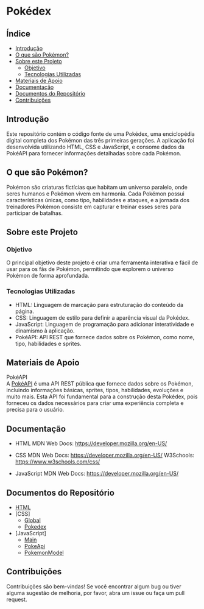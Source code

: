 # Pokédex

## Índice

* [Introdução](#-introdução)
* [O que são Pokémon?](#-o-que-são-Pokémon?)
* [Sobre este Projeto](#-sobre-este-Projeto)
    * [Objetivo](#-objetivo)
    * [Tecnologias Utilizadas](#-tecnologias-Utilizadas)
* [Materiais de Apoio](#-materiais-de-Apoio)
* [Documentação](#-documentação)
* [Documentos do Repositório](#-documentos-repositório)
* [Contribuições](#-contribuições)


<a id="-introdução"></a>
## Introdução

Este repositório contém o código fonte de uma Pokédex, uma enciclopédia digital completa dos Pokémon das três primeiras gerações. A aplicação foi desenvolvida utilizando HTML, CSS e JavaScript, e consome dados da PokéAPI para fornecer informações detalhadas sobre cada Pokémon.


<a id="-o-que-são-Pokémon?"></a>
## O que são Pokémon?

Pokémon são criaturas fictícias que habitam um universo paralelo, onde seres humanos e Pokémon vivem em harmonia. Cada Pokémon possui características únicas, como tipo, habilidades e ataques, e a jornada dos treinadores Pokémon consiste em capturar e treinar esses seres para participar de batalhas.


<a id="-sobre-este-Projeto"></a>
## Sobre este Projeto

<a id="-objetivo"></a>
### Objetivo

O principal objetivo deste projeto é criar uma ferramenta interativa e fácil de usar para os fãs de Pokémon, permitindo que explorem o universo Pokémon de forma aprofundada.

<a id="-tecnologias-Utilizadas"></a>
### Tecnologias Utilizadas

- HTML: Linguagem de marcação para estruturação do conteúdo da página.
- CSS: Linguagem de estilo para definir a aparência visual da Pokédex.
- JavaScript: Linguagem de programação para adicionar interatividade e dinamismo à aplicação.
- PokéAPI: API REST que fornece dados sobre os Pokémon, como nome, tipo, habilidades e sprites.



<a id="-materiais-de-Apoio"></a>
## Materiais de Apoio

PokéAPI
<br>
A [PokéAPI](https://pokeapi.co/) é uma API REST pública que fornece dados sobre os Pokémon, incluindo informações básicas, sprites, tipos, habilidades, evoluções e muito mais. Esta API foi fundamental para a construção desta Pokédex, pois forneceu os dados necessários para criar uma experiência completa e precisa para o usuário.



<a id="-documentação"></a>
## Documentação

- HTML
MDN Web Docs: https://developer.mozilla.org/en-US/

- CSS
MDN Web Docs: https://developer.mozilla.org/en-US/
W3Schools: https://www.w3schools.com/css/

- JavaScript
MDN Web Docs: https://developer.mozilla.org/en-US/



<a id="-documentos-repositório"></a>
## Documentos do Repositório

* [HTML](https://github.com/vitorVBD/Pokedex/blob/main/index.html)
* [CSS]
    * [Global](https://github.com/vitorVBD/Pokedex/blob/main/assets/css/global.css)
    * [Pokedex](https://github.com/vitorVBD/Pokedex/blob/main/assets/css/pokedex.css)
* [JavaScript]
    * [Main](https://github.com/vitorVBD/Pokedex/blob/main/assets/js/main.js)
    * [PokeApi](https://github.com/vitorVBD/Pokedex/blob/main/assets/js/poke-api.js)
    * [PokemonModel](https://github.com/vitorVBD/Pokedex/blob/main/assets/js/pokemon-model.js)



<a id="-contribuições"></a>
## Contribuições

Contribuições são bem-vindas! Se você encontrar algum bug ou tiver alguma sugestão de melhoria, por favor, abra um issue ou faça um pull request.
